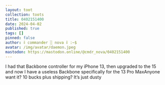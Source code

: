 ```yaml
---
layout: toot
collection: toots
title: 0402151400
date: 2024-04-02
published: true
tags: []
pinned: false
author: ⸸ commander ░ nova ⸸ :~$
avatar: /img/avatar/daemon.jpeg
mastodon: https://mastodon.online/@cmdr_nova/0402151400
---
```


I had that Backbone controller for my iPhone 13, then upgraded to the 15 and now I have a useless Backbone specifically for the 13 Pro MaxAnyone want it? 10 bucks plus shipping? It’s just dusty
